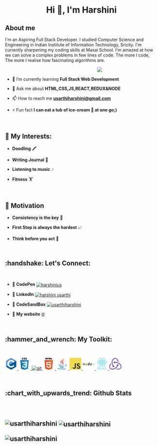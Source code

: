<h1 align="center">Hi 👋, I'm Harshini</h1>
<h2 align="left">About me </h2>

<p>I'm an Aspiring Full Stack Developer. I studied Computer Science and Engineering in Indian Institute of Information Technology, Sricity. I'm currently sharpening my coding skills at Masai School. I'm amazed at how we can solve a complex problems in few lines of code. The more I code, The more I realise how fascinating algorithms are.  </p>

<img src="https://cdn.dribbble.com/users/4055494/screenshots/15215756/media/d2b66c4ca0192aa26d103448b3d1518b.gif" align="right" width="200px" margin="50px">

<p align="left"> <a href="https://twitter.com/" target="blank"><img src="https://img.shields.io/twitter/follow/?logo=twitter&style=for-the-badge" alt="" /></a> </p>

- 🌱 I’m currently learning **Full Stack Web Development**

- 💬 Ask me about **HTML,CSS,JS,REACT,REDUX&NODE**

- 📫 How to reach me **usarthiharshini@gmail.com**



- ⚡ Fun fact **I can eat a tub of ice-cream :ice_cream: at one go;)**
<br/>
<h2>🎨 My Interests:</h2>

- **Doodling** 🖍  

- **Writing Journal** 📝 
 
- **Listening to music** 🎶 

- **Fitness** 🏋 

<br/>
<h2> 🎯 Motivation</h2>

 - **Consistency is the key** 🤞 

 - **First Step is always the hardest** 📈
 
 - **Think before you act** 💭 
 
 <br/>
<h2 align="left">:handshake: Let's Connect:</h2>
<br/>
<p align="left">
  
 - 🔗 **CodePen** 
<a href="https://codepen.io/harshinius" target="blank"><img align="center" src="https://raw.githubusercontent.com/rahuldkjain/github-profile-readme-generator/master/src/images/icons/Social/codepen.svg" alt="harshinius" height="30" width="40" /></a>
 
  - 🔗 **LinkedIn** 
<a href="https://linkedin.com/in/harshini usarthi" target="blank"><img align="center" src="https://raw.githubusercontent.com/rahuldkjain/github-profile-readme-generator/master/src/images/icons/Social/linked-in-alt.svg" alt="harshini usarthi" height="30" width="40" /></a>
 
  - 🔗 **CodeSandBox** 
<a href="https://codesandbox.com/usarthiharshini" target="blank"><img align="center" src="https://raw.githubusercontent.com/rahuldkjain/github-profile-readme-generator/master/src/images/icons/Social/codesandbox.svg" alt="usarthiharshini" height="30" width="40" /></a>
 
  - 🔗 **My website** 
 <a  href="https://codesandbox.com/usarthiharshini" target="blank">🌐 </a>
</p>
<br/>
<h2 align="left">:hammer_and_wrench: My Toolkit:</h2>
<br/>
<p align="left"> <a href="https://www.cprogramming.com/" target="_blank" rel="noreferrer"> <img src="https://raw.githubusercontent.com/devicons/devicon/master/icons/c/c-original.svg" alt="c" width="40" height="40"/> </a> <a href="https://www.w3schools.com/css/" target="_blank" rel="noreferrer"> <img src="https://raw.githubusercontent.com/devicons/devicon/master/icons/css3/css3-original-wordmark.svg" alt="css3" width="40" height="40"/> </a> <a href="https://git-scm.com/" target="_blank" rel="noreferrer"> <img src="https://www.vectorlogo.zone/logos/git-scm/git-scm-icon.svg" alt="git" width="40" height="40"/> </a> <a href="https://www.w3.org/html/" target="_blank" rel="noreferrer"> <img src="https://raw.githubusercontent.com/devicons/devicon/master/icons/html5/html5-original-wordmark.svg" alt="html5" width="40" height="40"/> </a> <a href="https://www.java.com" target="_blank" rel="noreferrer"> <img src="https://raw.githubusercontent.com/devicons/devicon/master/icons/java/java-original.svg" alt="java" width="40" height="40"/> </a> <a href="https://developer.mozilla.org/en-US/docs/Web/JavaScript" target="_blank" rel="noreferrer"> <img src="https://raw.githubusercontent.com/devicons/devicon/master/icons/javascript/javascript-original.svg" alt="javascript" width="40" height="40"/> </a> <a href="https://nodejs.org" target="_blank" rel="noreferrer"> <img src="https://raw.githubusercontent.com/devicons/devicon/master/icons/nodejs/nodejs-original-wordmark.svg" alt="nodejs" width="40" height="40"/> </a> <a href="https://reactjs.org/" target="_blank" rel="noreferrer"> <img src="https://raw.githubusercontent.com/devicons/devicon/master/icons/react/react-original-wordmark.svg" alt="react" width="40" height="40"/> </a> <a href="https://redux.js.org" target="_blank" rel="noreferrer"> <img src="https://raw.githubusercontent.com/devicons/devicon/master/icons/redux/redux-original.svg" alt="redux" width="40" height="40"/> </a> </p>
<br/>
<h2>:chart_with_upwards_trend: Github Stats<h2/>
<br/>
<p><img align="left" src="https://github-readme-stats.vercel.app/api/top-langs?username=usarthiharshini&show_icons=true&locale=en&layout=compact" alt="usarthiharshini" /></p>

<p>&nbsp;<img align="center" src="https://github-readme-stats.vercel.app/api?username=usarthiharshini&show_icons=true&locale=en" alt="usarthiharshini" /></p>

<p><img align="center" src="https://github-readme-streak-stats.herokuapp.com/?user=usarthiharshini&" alt="usarthiharshini" /></p>
